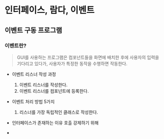 # 인터페이스, 람다, 이벤트

## 이벤트 구동 프로그램
### 이벤트란?
> GUI를 사용하는 프로그램은 컴포넌트들을 화면에 배치한 후에 사용자의 입력을 기다리고 있다가, 사용자가 특정한 동작을 수행하면 작동한다.
+ 이벤트 리스너 작성 과정
  1. 이벤트 리스너를 작성한다.
  2. 이벤트 리스너를 컴포넌트에 등록한다.
+ 이벤트 처리 방법 5가지
  1. 리스너를 가장 독립적인 클래스로 작성한다.


+ 인터페이스가 존재하는 이유 호출 강제하기 위해
+ 